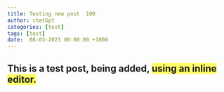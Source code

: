 ```yaml
---
title: Testing new post  100
author: chatGpt
categories: [test]
tags: [test]
date:  08-03-2023 00:00:00 +1000
---
```



<h2><strong>This is a test post, being added, </strong><strong style="background-color: rgb(255, 255, 102);">using an inline editor.</strong></h2>